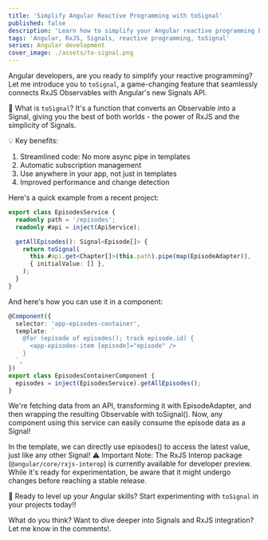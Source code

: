 ```yaml
---
title: 'Simplify Angular Reactive Programming with toSignal'
published: false
description: 'Learn how to simplify your Angular reactive programming by using the toSignal function to connect RxJS Observables with Angular Signals API.'
tags: 'Angular, RxJS, Signals, reactive programming, toSignal'
series: Angular development
cover_image: ./assets/to-signal.png
---
```


Angular developers, are you ready to simplify your reactive programming? Let me introduce you to `toSignal`, a game-changing feature that seamlessly connects RxJS Observables with Angular's new Signals API.

🔗 What is `toSignal`?
It's a function that converts an Observable into a Signal, giving you the best of both worlds - the power of RxJS and the simplicity of Signals.

💡 Key benefits:

1. Streamlined code: No more async pipe in templates
2. Automatic subscription management
3. Use anywhere in your app, not just in templates
4. Improved performance and change detection

Here's a quick example from a recent project:

```typescript
export class EpisodesService {
  readonly path = '/episodes';
  readonly #api = inject(ApiService);

  getAllEpisodes(): Signal<Episode[]> {
    return toSignal(
      this.#api.get<Chapter[]>(this.path).pipe(map(EpisodeAdapter)),
      { initialValue: [] },
    );
  }
}
```

And here's how you can use it in a component:

```typescript
@Component({
  selector: 'app-episodes-container',
  template: `
    @for (episode of episodes(); track episode.id) {
      <app-episodes-item [episode]="episode" />
    }
  `,
})
export class EpisodesContainerComponent {
  episodes = inject(EpisodesService).getAllEpisodes();
}
```

We're fetching data from an API, transforming it with EpisodeAdapter, and then wrapping the resulting Observable with toSignal(). Now, any component using this service can easily consume the episode data as a Signal!

In the template, we can directly use episodes() to access the latest value, just like any other Signal!
⚠️ Important Note: The RxJS Interop package (`@angular/core/rxjs-interop`) is currently available for developer preview. While it's ready for experimentation, be aware that it might undergo changes before reaching a stable release.

🚀 Ready to level up your Angular skills? Start experimenting with `toSignal` in your projects today!!

What do you think? Want to dive deeper into Signals and RxJS integration? Let me know in the comments!.

